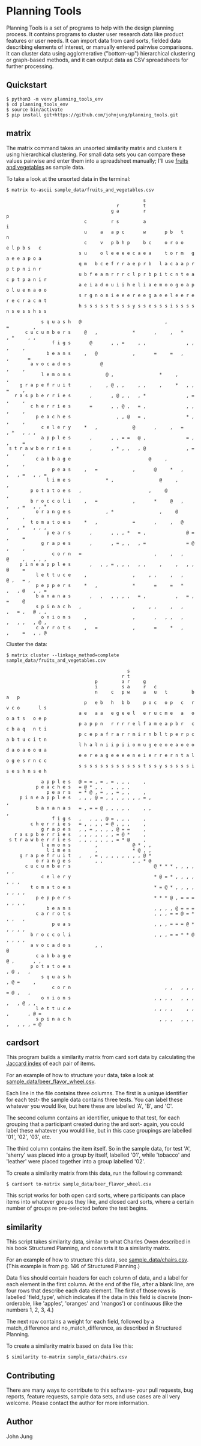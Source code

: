 # Planning Tools

Planning Tools is a set of programs to help with the design planning process.
It contains programs to cluster user research data like product features or
user needs. It can import data from card sorts, fielded data describing
elements of interest, or manually entered pairwise comparisons. It can cluster
data using agglomerative ("bottom-up") hierarchical clustering or graph-based
methods, and it can output data as CSV spreadsheets for further processing.

## Quickstart

```
$ python3 -m venv planning_tools_env
$ cd planning_tools_env
$ source bin/activate
$ pip install git+https://github.com/johnjung/planning_tools.git
```

## matrix

The matrix command takes an unsorted similarity matrix and clusters it using
hierarchical clustering. For small data sets you can compare these values pairwise 
and enter them into a spreadsheet manually; I'll use [fruits and
vegetables](./sample_data/fruits_and_vegetables.csv) as sample data.

To take a look at the unsorted data in the terminal:

```
$ matrix to-ascii sample_data/fruits_and_vegetables.csv

                                                   s                                  
                                         r         t                                  
                                       g a         r                     p            
                             c         r s         a                     i            
                             u     a   a p c       w       p b   t       n            
                             c     v   p b h p     b c     o r o o       e l p b s   c
                           s u     o l e e e e c a e a     t o r m   g   a e e a p o a
                           q m   b c e f r r a e p r b   l a c a a p r   p t p n i n r
                           u b f e a m r r r c l p r b p i t c n t e a c p t p a n i r
                           a e i a d o u i i h e l i a e m o o g o a p o l u e n a o o
                           s r g n o n i e e e r e e g a e e l e e r e r e c r a c n t
                           h s s s s s t s s s y s s e s s s i s s s s n s e s s h s s
                                                                                      
             s q u a s h   @                               ,           =         ,    
       c u c u m b e r s     @   ,             *       ,     ,   *         , *     , ,
                 f i g s       @       , , =     , ,               , ,   ,     ,      
               b e a n s     ,   @             ,       =     =   ,           ,       =
         a v o c a d o s           @                                     ,     ,      
             l e m o n s             @ ,                 *     ,         ,            
     g r a p e f r u i t       ,     , @ , ,     , ,     ,     *   , ,   =     ,      
   r a s p b e r r i e s       ,       , @ , ,   , *               , =   ,     ,      
         c h e r r i e s       =       , , @ ,   = ,               , ,   ,     ,      
           p e a c h e s                 , , @   = ,               * ,   ,     ,      
             c e l e r y     *   ,             @       ,     ,   =         , *   , , ,
             a p p l e s       ,       , , = =   @ ,               = ,   ,     =      
 s t r a w b e r r i e s       ,       , * , ,   , @               , =   ,     ,      
           c a b b a g e                             @     ,               ,     ,    
                 p e a s     ,   =             ,       @     *   ,     ,   , =   , , =
               l i m e s             * ,                 @     ,         ,            
         p o t a t o e s   ,                         ,     @                       ,  
         b r o c c o l i     ,   =             ,       *     @   ,     ,   , =   , , *
           o r a n g e s             , *                 ,     @         ,     ,      
         t o m a t o e s     *   ,             =       ,     ,   @     ,   , *   , , ,
               p e a r s       ,       , , , *   = ,               @ =   ,     =      
             g r a p e s       ,       , = , ,   , =               = @   ,     ,      
                 c o r n   =                           ,     ,   ,     @     ,   , , ,
     p i n e a p p l e s       ,   , , = , , ,   , ,     ,     ,   , ,   @     =      
           l e t t u c e     ,                 ,     , ,     ,   ,         @ ,   = ,  
           p e p p e r s     *   ,             *       =     =   *     ,   , @   , , =
           b a n a n a s       ,   ,   , , , ,   = ,           ,   = ,   =     @      
           s p i n a c h   ,                   ,     , ,     ,   ,     ,   = ,   @ , ,
             o n i o n s     ,                 ,       ,   , ,   ,     ,   , ,   , @ ,
           c a r r o t s     ,   =             ,       =     *   ,     ,     =   , , @

```

Cluster the data:

```
$ matrix cluster --linkage_method=complete sample_data/fruits_and_vegetables.csv

                                             s                                        
                                           r t                                        
                                 p         a r     g                                  
                                 i         s a     r   c                              
                                 n     c   p w     a   u   t         b a   p          
                             p   e b   h   b b     p o c   o p   c   r v c o       l s
                           a e   a a   e g e e l   e r u c m e   a   o o a t s   o e p
                           p a p p n   r r r r e l f a m e a p b r   c c b a q   n t i
                           p c e p a f r a r r m i r n b l t p e r p c a b t u c i t n
                           l h a l n i i p i i o m u g e e o e a o e o d a o a o o u a
                           e e r e a g e e e e n e i e r r e r n t a l o g e s r n c c
                           s s s s s s s s s s s s t s s y s s s s s i s e s h n s e h
                                                                                      
             a p p l e s   @ = = , = , = , , ,     ,                                  
           p e a c h e s   = @ * , ,   , , , ,                                        
               p e a r s   = * @ , = , , = , ,     ,                                  
     p i n e a p p l e s   , , , @ = , , , , , , , = ,                 ,              
           b a n a n a s   = , = = @ , , , , ,     , ,                 ,              
                 f i g s   ,   , , , @ = , , ,     ,                                  
         c h e r r i e s   = , , , , = @ , , ,     ,                                  
             g r a p e s   , , = , , , , @ = =     ,                                  
   r a s p b e r r i e s   , , , , , , , = @ *     ,                                  
 s t r a w b e r r i e s   , , , , , , , = * @     ,                                  
             l e m o n s         ,             @ * , ,                                
               l i m e s         ,             * @ , ,                                
     g r a p e f r u i t   ,   , = , , , , , , , , @ *                                
           o r a n g e s         , ,           , , * @                                
       c u c u m b e r s                               @ * * * , , , ,           , ,  
             c e l e r y                               * @ = * , , , ,           , , ,
         t o m a t o e s                               * = @ * , , , ,         , , , ,
           p e p p e r s                               * * * @ , = = =         , , , ,
               b e a n s                               , , , , @ = = =                
           c a r r o t s                               , , , = = @ = *         , ,   ,
                 p e a s                               , , , = = = @ *         , , , ,
         b r o c c o l i                               , , , = = * * @         , , , ,
         a v o c a d o s         , ,                                   @              
           c a b b a g e                                                 @ ,       , ,
         p o t a t o e s                                                 , @ ,   ,    
             s q u a s h                                                   , @ =     ,
                 c o r n                                   , ,   , , ,       = @ ,   ,
             o n i o n s                               , , , ,   , , ,     ,   , @ , ,
           l e t t u c e                               , , , ,     , ,   ,       , @ =
           s p i n a c h                                 , , ,   , , ,   ,   , , , = @
```


## cardsort

This program builds a similarity matrix from card sort data by calculating the
[Jaccard index](https://en.wikipedia.org/wiki/Jaccard_index) of each pair of
items.

For an example of how to structure your data, take a look at
[sample_data/beer_flavor_wheel.csv](./sample_data/beer_flavor_wheel.csv).

Each line in the file contains three columns. The first is a unique identifier
for each test- the sample data contains three tests. You can label these
whatever you would like, but here these are labelled 'A', 'B', and 'C'.

The second column contains an identifier, unique to that test, for each
grouping that a participant created during the ard sort- again, you could label
these whatever you would like, but in this case groupings are labelled '01',
'02', '03', etc.

The third column contains the item itself. So in the sample data, for test 'A',
'sherry' was placed into a group by itself, labelled '01', while 'tobacco' and
'leather' were placed together into a group labelled '02'.

To create a similarity matrix from this data, run the following command:

```console
$ cardsort to-matrix sample_data/beer_flavor_wheel.csv
```

This script works for both open card sorts, where participants can place items
into whatever groups they like, and closed card sorts, where a certain number
of groups re pre-selected before the test begins. 

## similarity

This script takes similarity data, similar to what Charles Owen described in
his book Structured Planning, and converts it to a similarity matrix. 

For an example of how to structure this data, see
[sample_data/chairs.csv](./sample_data/chairs.csv). (This example is from pg. 146 
of Structured Planning.)

Data files should contain headers for each column of data, and a label for each
element in the first column. At the end of the file, after a blank line, are
four rows that describe each data element. The first of those rows is labelled
'field_type', which indicates if the data in this field is discrete
(non-orderable, like 'apples', 'oranges' and 'mangos') or continuous (like the
numbers 1, 2, 3, 4.)

The next row contains a weight for each field, followed by a match_difference
and no_match_difference, as described in Structured Planning.

To create a similarity matrix based on data like this:

```console
$ similarity to-matrix sample_data/chairs.csv
```

## Contributing

There are many ways to contribute to this software- your pull requests, bug
reports, feature requests, sample data sets, and use cases are all very
welcome.  Please contact the author for more information. 

## Author

John Jung
